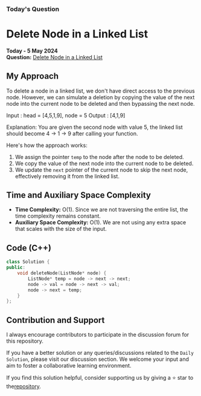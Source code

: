 ### Today's Question

# Delete Node in a Linked List
**Today - 5 May 2024**  
**Question:** [Delete Node in a Linked List](https://leetcode.com/problems/delete-node-in-a-linked-list)

## My Approach
To delete a node in a linked list, we don't have direct access to the previous node. However, we can simulate a deletion by copying the value of the next node into the current node to be deleted and then bypassing the next node.

Input : head = [4,5,1,9], node = 5
Output : [4,1,9]

Explanation: You are given the second node with value 5, the linked list should become 4 -> 1 -> 9 after calling your function. 

Here's how the approach works:
1. We assign the pointer `temp` to the node after the node to be deleted.
2. We copy the value of the next node into the current node to be deleted.
3. We update the `next` pointer of the current node to skip the next node, effectively removing it from the linked list.

## Time and Auxiliary Space Complexity
- **Time Complexity:** O(1). Since we are not traversing the entire list, the time complexity remains constant.
- **Auxiliary Space Complexity:** O(1). We are not using any extra space that scales with the size of the input.

## Code (C++)

```cpp
class Solution {
public:
    void deleteNode(ListNode* node) {
        ListNode* temp = node -> next -> next;
        node -> val = node -> next -> val;
        node -> next = temp;
    }
};
```

## Contribution and Support
I always encourage contributors to participate in the discussion forum for this repository.

If you have a better solution or any queries/discussions related to the `Daily Solution`, please visit our discussion section. We welcome your input and aim to foster a collaborative learning environment.

If you find this solution helpful, consider supporting us by giving a ⭐ star to the[repository](https://github.com/Hasheditz/leetcode-solutions).

